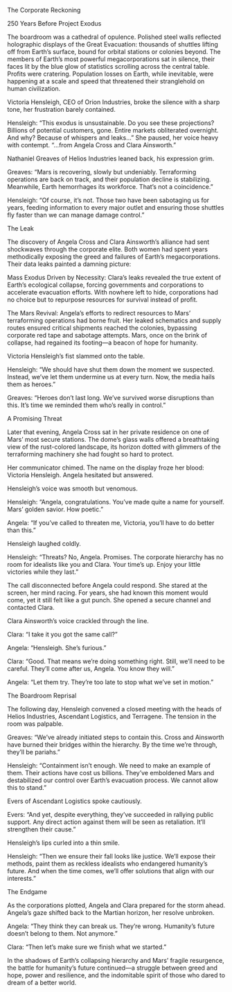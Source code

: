 The Corporate Reckoning

250 Years Before Project Exodus

The boardroom was a cathedral of opulence. Polished steel walls reflected holographic displays of the Great Evacuation: thousands of shuttles lifting off from Earth’s surface, bound for orbital stations or colonies beyond. The members of Earth’s most powerful megacorporations sat in silence, their faces lit by the blue glow of statistics scrolling across the central table. Profits were cratering. Population losses on Earth, while inevitable, were happening at a scale and speed that threatened their stranglehold on human civilization.

Victoria Hensleigh, CEO of Orion Industries, broke the silence with a sharp tone, her frustration barely contained.

Hensleigh: “This exodus is unsustainable. Do you see these projections? Billions of potential customers, gone. Entire markets obliterated overnight. And why? Because of whispers and leaks...” She paused, her voice heavy with contempt. “...from Angela Cross and Clara Ainsworth.”

Nathaniel Greaves of Helios Industries leaned back, his expression grim.

Greaves: “Mars is recovering, slowly but undeniably. Terraforming operations are back on track, and their population decline is stabilizing. Meanwhile, Earth hemorrhages its workforce. That’s not a coincidence.”

Hensleigh: “Of course, it’s not. Those two have been sabotaging us for years, feeding information to every major outlet and ensuring those shuttles fly faster than we can manage damage control.”

The Leak

The discovery of Angela Cross and Clara Ainsworth’s alliance had sent shockwaves through the corporate elite. Both women had spent years methodically exposing the greed and failures of Earth’s megacorporations. Their data leaks painted a damning picture:

Mass Exodus Driven by Necessity: Clara’s leaks revealed the true extent of Earth’s ecological collapse, forcing governments and corporations to accelerate evacuation efforts. With nowhere left to hide, corporations had no choice but to repurpose resources for survival instead of profit.

The Mars Revival: Angela’s efforts to redirect resources to Mars’ terraforming operations had borne fruit. Her leaked schematics and supply routes ensured critical shipments reached the colonies, bypassing corporate red tape and sabotage attempts. Mars, once on the brink of collapse, had regained its footing—a beacon of hope for humanity.

Victoria Hensleigh’s fist slammed onto the table.

Hensleigh: “We should have shut them down the moment we suspected. Instead, we’ve let them undermine us at every turn. Now, the media hails them as heroes.”

Greaves: “Heroes don’t last long. We’ve survived worse disruptions than this. It’s time we reminded them who’s really in control.”

A Promising Threat

Later that evening, Angela Cross sat in her private residence on one of Mars’ most secure stations. The dome’s glass walls offered a breathtaking view of the rust-colored landscape, its horizon dotted with glimmers of the terraforming machinery she had fought so hard to protect.

Her communicator chimed. The name on the display froze her blood: Victoria Hensleigh. Angela hesitated but answered.

Hensleigh’s voice was smooth but venomous.

Hensleigh: “Angela, congratulations. You’ve made quite a name for yourself. Mars’ golden savior. How poetic.”

Angela: “If you’ve called to threaten me, Victoria, you’ll have to do better than this.”

Hensleigh laughed coldly.

Hensleigh: “Threats? No, Angela. Promises. The corporate hierarchy has no room for idealists like you and Clara. Your time’s up. Enjoy your little victories while they last.”

The call disconnected before Angela could respond. She stared at the screen, her mind racing. For years, she had known this moment would come, yet it still felt like a gut punch. She opened a secure channel and contacted Clara.

Clara Ainsworth’s voice crackled through the line.

Clara: “I take it you got the same call?”

Angela: “Hensleigh. She’s furious.”

Clara: “Good. That means we’re doing something right. Still, we’ll need to be careful. They’ll come after us, Angela. You know they will.”

Angela: “Let them try. They’re too late to stop what we’ve set in motion.”

The Boardroom Reprisal

The following day, Hensleigh convened a closed meeting with the heads of Helios Industries, Ascendant Logistics, and Terragene. The tension in the room was palpable.

Greaves: “We’ve already initiated steps to contain this. Cross and Ainsworth have burned their bridges within the hierarchy. By the time we’re through, they’ll be pariahs.”

Hensleigh: “Containment isn’t enough. We need to make an example of them. Their actions have cost us billions. They’ve emboldened Mars and destabilized our control over Earth’s evacuation process. We cannot allow this to stand.”

Evers of Ascendant Logistics spoke cautiously.

Evers: “And yet, despite everything, they’ve succeeded in rallying public support. Any direct action against them will be seen as retaliation. It’ll strengthen their cause.”

Hensleigh’s lips curled into a thin smile.

Hensleigh: “Then we ensure their fall looks like justice. We’ll expose their methods, paint them as reckless idealists who endangered humanity’s future. And when the time comes, we’ll offer solutions that align with our interests.”

The Endgame

As the corporations plotted, Angela and Clara prepared for the storm ahead. Angela’s gaze shifted back to the Martian horizon, her resolve unbroken.

Angela: “They think they can break us. They’re wrong. Humanity’s future doesn’t belong to them. Not anymore.”

Clara: “Then let’s make sure we finish what we started.”

In the shadows of Earth’s collapsing hierarchy and Mars’ fragile resurgence, the battle for humanity’s future continued—a struggle between greed and hope, power and resilience, and the indomitable spirit of those who dared to dream of a better world.
